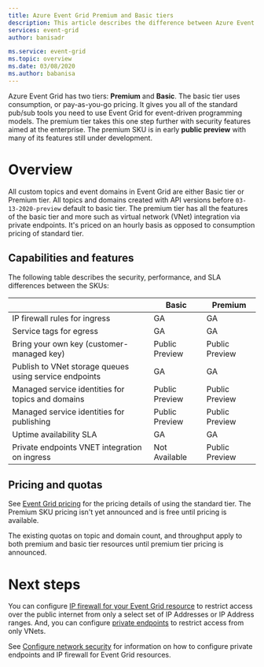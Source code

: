 ```yaml
---
title: Azure Event Grid Premium and Basic tiers
description: This article describes the difference between Azure Event Grid Premium and Basic tiers and when to use each
services: event-grid
author: banisadr

ms.service: event-grid
ms.topic: overview
ms.date: 03/08/2020
ms.author: babanisa
---
```


Azure Event Grid has two tiers: **Premium** and **Basic**. The basic tier uses consumption, or pay-as-you-go pricing. It gives you all of the standard pub/sub tools you need to use Event Grid for event-driven programming models. The premium tier takes this one step further with security features aimed at the enterprise. The premium SKU is in early **public preview** with many of its features still under development.

# Overview
All custom topics and event domains in Event Grid are either Basic tier or Premium tier. All topics and domains created with API versions before `03-13-2020-preview` default to basic tier. The premium tier has all the features of the basic tier and more such as virtual network (VNet) integration via private endpoints. It's priced on an hourly basis as opposed to consumption pricing of standard tier.

## Capabilities and features

The following table describes the security, performance, and SLA differences between the SKUs:

|       &nbsp;                                           | Basic           | Premium        |
| ------------------------------------------------------ | --------------- | -------------- |
| IP firewall rules for ingress                          | GA              | GA             |
| Service tags for egress                                | GA              | GA             |
| Bring your own key (customer-managed key)              | Public Preview  | Public Preview |
| Publish to VNet storage queues using service endpoints | GA              | GA             | 
| Managed service identities for topics and domains      | Public Preview  | Public Preview |
| Managed service identities for publishing              | Public Preview  | Public Preview |
| Uptime availability SLA                                | GA              | GA             |
| Private endpoints VNET integration on ingress          | Not Available   | Public Preview |

## Pricing and quotas
See [Event Grid pricing](https://azure.microsoft.com/pricing/details/event-grid/) for the pricing details of using the standard tier. The Premium SKU pricing isn't yet announced and is free until pricing is available.

The existing quotas on topic and domain count, and throughput apply to both premium and basic tier resources until premium tier pricing is announced.

# Next steps
You can configure [IP firewall for your Event Grid resource](how-to-configure-ip-firewall.md) to restrict access over the public internet from only a select set of IP Addresses or IP Address ranges. And, you can configure [private endpoints](how-to-configure-private-endpoint.md) to restrict access from only VNets.

See [Configure network security](configure-network-security.md) for information on how to configure private endpoints and IP firewall for Event Grid resources. 

